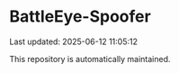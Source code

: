 # BattleEye-Spoofer

Last updated: 2025-06-12 11:05:12

This repository is automatically maintained.
